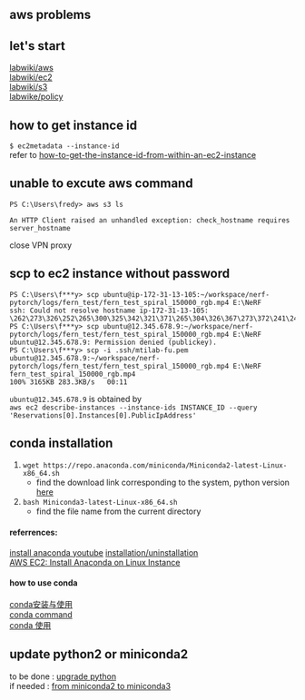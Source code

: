 aws problems  
---  
## let's start  
[labwiki/aws](https://github.com/mti-lab/wiki/wiki/aws)  
[labwiki/ec2](https://github.com/mti-lab/wiki/wiki/ec2)  
[labwiki/s3](https://github.com/mti-lab/wiki/wiki/s3)  
[labwike/policy](https://github.com/mti-lab/wiki/wiki/policy)

## how to get instance id

`$ ec2metadata --instance-id`  
refer to [how-to-get-the-instance-id-from-within-an-ec2-instance](https://stackoverflow.com/questions/625644/how-to-get-the-instance-id-from-within-an-ec2-instance)  

## unable to excute aws command
 
```
PS C:\Users\fredy> aws s3 ls

An HTTP Client raised an unhandled exception: check_hostname requires server_hostname
```  
close VPN proxy  

## scp to ec2 instance without password 

```  
PS C:\Users\f***y> scp ubuntu@ip-172-31-13-105:~/workspace/nerf-pytorch/logs/fern_test/fern_test_spiral_150000_rgb.mp4 E:\NeRF
ssh: Could not resolve hostname ip-172-31-13-105: \262\273\326\252\265\300\325\342\321\371\265\304\326\367\273\372\241\243
PS C:\Users\f***y> scp ubuntu@12.345.678.9:~/workspace/nerf-pytorch/logs/fern_test/fern_test_spiral_150000_rgb.mp4 E:\NeRF    
ubuntu@12.345.678.9: Permission denied (publickey).
PS C:\Users\f***y> scp -i .ssh/mtilab-fu.pem ubuntu@12.345.678.9:~/workspace/nerf-pytorch/logs/fern_test/fern_test_spiral_150000_rgb.mp4 E:\NeRF 
fern_test_spiral_150000_rgb.mp4                                                                                                                  100% 3165KB 283.3KB/s   00:11   
```  
`ubuntu@12.345.678.9` is obtained by  
`aws ec2 describe-instances --instance-ids INSTANCE_ID --query 'Reservations[0].Instances[0].PublicIpAddress'`  

## conda installation  

1. `wget https://repo.anaconda.com/miniconda/Miniconda2-latest-Linux-x86_64.sh` 
    + find the download link corresponding to the system, python version [here](https://docs.conda.io/en/latest/miniconda.html)
2. `bash Miniconda3-latest-Linux-x86_64.sh` 
    + find the file name from the current directory 
 
#### referrences:  
[install anaconda youtube](https://www.youtube.com/watch?v=0EuDhKXq_aM)
[installation/uninstallation](https://conda.io/projects/conda/en/latest/user-guide/install/linux.html)  
[AWS EC2: Install Anaconda on Linux Instance](https://medium.com/@GalarnykMichael/aws-ec2-part-3-installing-anaconda-on-ec2-linux-ubuntu-dbef0835818a)  

#### how to use conda  
[conda安装与使用](https://zhuanlan.zhihu.com/p/89356758)  
[conda command](https://blog.csdn.net/menc15/article/details/71477949/)  
[conda 使用](https://www.cnblogs.com/zhangxingcomeon/p/13801554.html)   

## update python2 or miniconda2  
to be done : [upgrade python](https://rajputankit22.medium.com/upgrade-python-2-7-to-3-6-and-3-7-in-ubuntu-97d2727bf911)  
if needed : [from miniconda2 to miniconda3](https://stackoverflow.com/questions/58673299/how-to-migrate-safely-from-miniconda2-to-miniconda3)  








